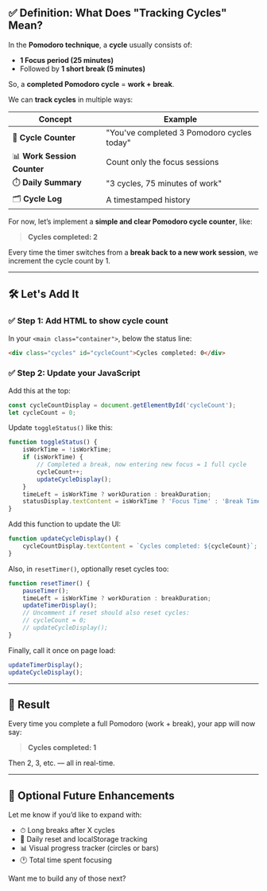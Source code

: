 

## ✅ Definition: What Does "Tracking Cycles" Mean?

In the **Pomodoro technique**, a **cycle** usually consists of:

* **1 Focus period (25 minutes)**
* Followed by **1 short break (5 minutes)**

So, a **completed Pomodoro cycle** = **work + break**.

We can **track cycles** in multiple ways:

| Concept                     | Example                                    |
| --------------------------- | ------------------------------------------ |
| 🔁 **Cycle Counter**        | "You've completed 3 Pomodoro cycles today" |
| 📊 **Work Session Counter** | Count only the focus sessions              |
| ⏱️ **Daily Summary**        | "3 cycles, 75 minutes of work"             |
| 🗂️ **Cycle Log**           | A timestamped history                      |

For now, let’s implement a **simple and clear Pomodoro cycle counter**, like:

> **Cycles completed: 2**

Every time the timer switches from a **break back to a new work session**, we increment the cycle count by 1.

---

## 🛠️ Let's Add It

### ✅ Step 1: Add HTML to show cycle count

In your `<main class="container">`, below the status line:

```html
<div class="cycles" id="cycleCount">Cycles completed: 0</div>
```

### ✅ Step 2: Update your JavaScript

Add this at the top:

```js
const cycleCountDisplay = document.getElementById('cycleCount');
let cycleCount = 0;
```

Update `toggleStatus()` like this:

```js
function toggleStatus() {
    isWorkTime = !isWorkTime;
    if (isWorkTime) {
        // Completed a break, now entering new focus = 1 full cycle
        cycleCount++;
        updateCycleDisplay();
    }
    timeLeft = isWorkTime ? workDuration : breakDuration;
    statusDisplay.textContent = isWorkTime ? 'Focus Time' : 'Break Time';
}
```

Add this function to update the UI:

```js
function updateCycleDisplay() {
    cycleCountDisplay.textContent = `Cycles completed: ${cycleCount}`;
}
```

Also, in `resetTimer()`, optionally reset cycles too:

```js
function resetTimer() {
    pauseTimer();
    timeLeft = isWorkTime ? workDuration : breakDuration;
    updateTimerDisplay();
    // Uncomment if reset should also reset cycles:
    // cycleCount = 0;
    // updateCycleDisplay();
}
```

Finally, call it once on page load:

```js
updateTimerDisplay();
updateCycleDisplay();
```

---

## 🎉 Result

Every time you complete a full Pomodoro (work + break), your app will now say:

> **Cycles completed: 1**

Then 2, 3, etc. — all in real-time.

---

## 🧩 Optional Future Enhancements

Let me know if you’d like to expand with:

* ⏱ Long breaks after X cycles
* 📆 Daily reset and localStorage tracking
* 📊 Visual progress tracker (circles or bars)
* 🕐 Total time spent focusing

Want me to build any of those next?
